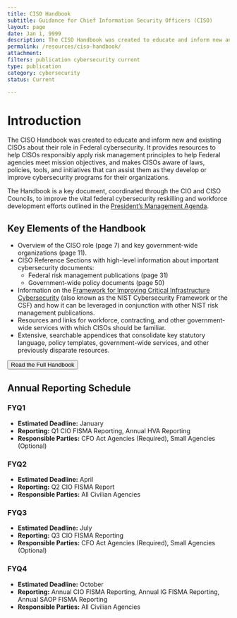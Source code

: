```yaml
---
title: CISO Handbook
subtitle: Guidance for Chief Information Security Officers (CISO)
layout: page
date: Jan 1, 9999
description: The CISO Handbook was created to educate and inform new and existing CISOs about their role in Federal cybersecurity.
permalink: /resources/ciso-handbook/
attachment:
filters: publication cybersecurity current
type: publication
category: cybersecurity
status: Current

---
```


# Introduction
The CISO Handbook was created to educate and inform new and existing CISOs about their role in Federal cybersecurity. It provides resources to help CISOs responsibly apply risk management principles to help Federal agencies meet mission objectives, and makes CISOs aware of laws, policies, tools, and initiatives that can assist them as they develop or improve cybersecurity programs for their organizations.

The Handbook is a key document, coordinated through the CIO and CISO Councils, to improve the vital federal cybersecurity reskilling and workforce development efforts outlined in the [President’s Management Agenda](https://www.performance.gov/PMA/).

## Key Elements of the Handbook
* Overview of the CISO role (page 7) and key government-wide organizations (page 11).
* CISO Reference Sections with high-level information about important cybersecurity documents:
    * Federal risk management publications (page 31)
    * Government-wide policy documents (page 50)
* Information on the [Framework for Improving Critical Infrastructure Cybersecurity](https://nvlpubs.nist.gov/nistpubs/CSWP/NIST.CSWP.04162018.pdf) (also known as the NIST Cybersecurity Framework or the CSF) and how it can be leveraged in conjunction with other NIST risk management publications.
* Resources and links for workforce, contracting, and other government-wide services with which CISOs should be familiar.
* Extensive, searchable appendices that consolidate key statutory language, policy templates, government-wide services, and other previously disparate resources.

<a href="{{ page.attachment }}"><button class="usa-button">Read the Full Handbook</button></a>

## Annual Reporting Schedule
### FYQ1
* **Estimated Deadline:** January
* **Reporting:** Q1 CIO FISMA Reporting, Annual HVA Reporting
* **Responsible Parties:** CFO Act Agencies (Required), Small Agencies (Optional)

### FYQ2
* **Estimated Deadline:** April
* **Reporting:** Q2 CIO FISMA Report
* **Responsible Parties:** All Civilian Agencies

### FYQ3
* **Estimated Deadline:** July
* **Reporting:** Q3 CIO FISMA Reporting
* **Responsible Parties:** CFO Act Agencies (Required), Small Agencies (Optional)

### FYQ4
* **Estimated Deadline:** October
* **Reporting:** Annual CIO FISMA Reporting, Annual IG FISMA Reporting, Annual SAOP FISMA Reporting
* **Responsible Parties:** All Civilian Agencies
